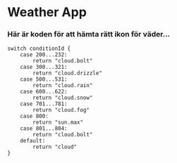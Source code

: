 # Weather App

### Här är koden för att hämta rätt ikon för väder...


	switch conditionId {
		case 200...232:
			return "cloud.bolt"
		case 300...321:
			return "cloud.drizzle"
		case 500...531:
			return "cloud.rain"
		case 600...622:
			return "cloud.snow"
		case 701...781:
			return "cloud.fog"
		case 800:
			return "sun.max"
		case 801...804:
			return "cloud.bolt"
		default:
			return "cloud"
	}
